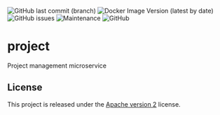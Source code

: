 ![GitHub last commit (branch)](https://img.shields.io/github/last-commit/shipyardsuite/project/develop?color=3cafe2&style=flat-square)
![Docker Image Version (latest by date)](https://img.shields.io/docker/v/shipyardsuite/project?color=3cafe2&sort=date&style=flat-square)
![GitHub issues](https://img.shields.io/github/issues/shipyardsuite/project?color=3cafe2&style=flat-square)
![Maintenance](https://img.shields.io/maintenance/yes/2020?color=3cafe2&style=flat-square)
![GitHub](https://img.shields.io/github/license/shipyardsuite/project?color=3cafe2&style=flat-square)

# project

Project management microservice

## License

This project is released under the [Apache version 2](LICENSE) license.

